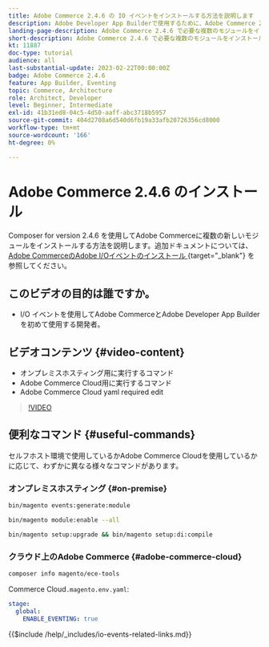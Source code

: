 ```yaml
---
title: Adobe Commerce 2.4.6 の IO イベントをインストールする方法を説明します
description: Adobe Developer App Builderで使用するために、Adobe Commerce 2.4.6 で IO イベントに必要なモジュールをインストールする方法を説明します
landing-page-description: Adobe Commerce 2.4.6 で必要な複数のモジュールをインストールする方法を説明します。
short-description: Adobe Commerce 2.4.6 で必要な複数のモジュールをインストールする方法を説明します。
kt: 11887
doc-type: tutorial
audience: all
last-substantial-update: 2023-02-22T00:00:00Z
badge: Adobe Commerce 2.4.6
feature: App Builder, Eventing
topic: Commerce, Architecture
role: Architect, Developer
level: Beginner, Intermediate
exl-id: 41b31ed8-04c5-4d50-aaff-abc3718b5957
source-git-commit: 404d2708a6d540d6fb19a33afb20726356cd8000
workflow-type: tm+mt
source-wordcount: '166'
ht-degree: 0%

---
```


# Adobe Commerce 2.4.6 のインストール

Composer for version 2.4.6 を使用してAdobe Commerceに複数の新しいモジュールをインストールする方法を説明します。追加ドキュメントについては、[Adobe CommerceのAdobe I/Oイベントのインストール ](https://developer.adobe.com/commerce/events/get-started/installation/){target="_blank"} を参照してください。

## このビデオの目的は誰ですか。

* I/O イベントを使用してAdobe CommerceとAdobe Developer App Builderを初めて使用する開発者。

## ビデオコンテンツ {#video-content}

* オンプレミスホスティング用に実行するコマンド
* Adobe Commerce Cloud用に実行するコマンド
* Adobe Commerce Cloud yaml required edit

>[!VIDEO](https://video.tv.adobe.com/v/3419813?quality=12&learn=on&captions=jpn)

## 便利なコマンド {#useful-commands}

セルフホスト環境で使用しているかAdobe Commerce Cloudを使用しているかに応じて、わずかに異なる様々なコマンドがあります。

### オンプレミスホスティング {#on-premise}

```bash
bin/magento events:generate:module

bin/magento module:enable --all

bin/magento setup:upgrade && bin/magento setup:di:compile
```

### クラウド上のAdobe Commerce {#adobe-commerce-cloud}

```bash
composer info magento/ece-tools
```

Commerce Cloud`.magento.env.yaml`:

```yaml
stage:
  global:
    ENABLE_EVENTING: true
```

{{$include /help/_includes/io-events-related-links.md}}
